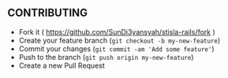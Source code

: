 ## CONTRIBUTING

- Fork it ( https://github.com/SunDi3yansyah/stisla-rails/fork )
- Create your feature branch (`git checkout -b my-new-feature`)
- Commit your changes (`git commit -am 'Add some feature'`)
- Push to the branch (`git push origin my-new-feature`)
- Create a new Pull Request
